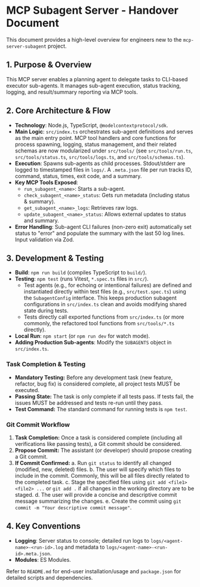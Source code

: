 # MCP Subagent Server - Handover Document

This document provides a high-level overview for engineers new to the `mcp-server-subagent` project.

## 1. Purpose & Overview

This MCP server enables a planning agent to delegate tasks to CLI-based executor sub-agents. It manages sub-agent execution, status tracking, logging, and result/summary reporting via MCP tools.

## 2. Core Architecture & Flow

*   **Technology**: Node.js, TypeScript, `@modelcontextprotocol/sdk`.
*   **Main Logic**: `src/index.ts` orchestrates sub-agent definitions and serves as the main entry point. MCP tool handlers and core functions for process spawning, logging, status management, and their related schemas are now modularized under `src/tools/` (see `src/tools/run.ts`, `src/tools/status.ts`, `src/tools/logs.ts`, and `src/tools/schemas.ts`).
*   **Execution**: Spawns sub-agents as child processes. Stdout/stderr are logged to timestamped files in `logs/`. A `.meta.json` file per run tracks ID, command, status, times, exit code, and a summary.
*   **Key MCP Tools Exposed**:
    *   `run_subagent_<name>`: Starts a sub-agent.
    *   `check_subagent_<name>_status`: Gets run metadata (including status & summary).
    *   `get_subagent_<name>_logs`: Retrieves raw logs.
    *   `update_subagent_<name>_status`: Allows external updates to status and summary.
*   **Error Handling**: Sub-agent CLI failures (non-zero exit) automatically set status to "error" and populate the summary with the last 50 log lines. Input validation via Zod.

## 3. Development & Testing

*   **Build**: `npm run build` (compiles TypeScript to `build/`).
*   **Testing**: `npm test` (runs Vitest, `*.spec.ts` files in `src/`).
    *   Test agents (e.g., for echoing or intentional failures) are defined and instantiated directly within test files (e.g., `src/test.spec.ts`) using the `SubagentConfig` interface. This keeps production subagent configurations in `src/index.ts` clean and avoids modifying shared state during tests.
    *   Tests directly call exported functions from `src/index.ts` (or more commonly, the refactored tool functions from `src/tools/*.ts` directly).
*   **Local Run**: `npm start` (or `npm run dev` for watch mode).
*   **Adding Production Sub-agents**: Modify the `SUBAGENTS` object in `src/index.ts`.

### Task Completion & Testing

- **Mandatory Testing:** Before any development task (new feature, refactor, bug fix) is considered complete, all project tests MUST be executed.
- **Passing State:** The task is only complete if all tests pass. If tests fail, the issues MUST be addressed and tests re-run until they pass.
- **Test Command:** The standard command for running tests is `npm test`.

### Git Commit Workflow

1.  **Task Completion:** Once a task is considered complete (including all verifications like passing tests), a Git commit should be considered.
2.  **Propose Commit:** The assistant (or developer) should propose creating a Git commit.
3.  **If Commit Confirmed:**
    a.  Run `git status` to identify all changed (modified, new, deleted) files.
    b.  The user will specify which files to include in the commit. Commonly, this will be all files directly related to the completed task.
    c.  Stage the specified files using `git add <file1> <file2> ...` or `git add .` if all changes in the working directory are to be staged.
    d.  The user will provide a concise and descriptive commit message summarizing the changes.
    e.  Create the commit using `git commit -m "Your descriptive commit message"`.

## 4. Key Conventions

*   **Logging**: Server status to console; detailed run logs to `logs/<agent-name>-<run-id>.log` and metadata to `logs/<agent-name>-<run-id>.meta.json`.
*   **Modules**: ES Modules.

Refer to `README.md` for end-user installation/usage and `package.json` for detailed scripts and dependencies. 
